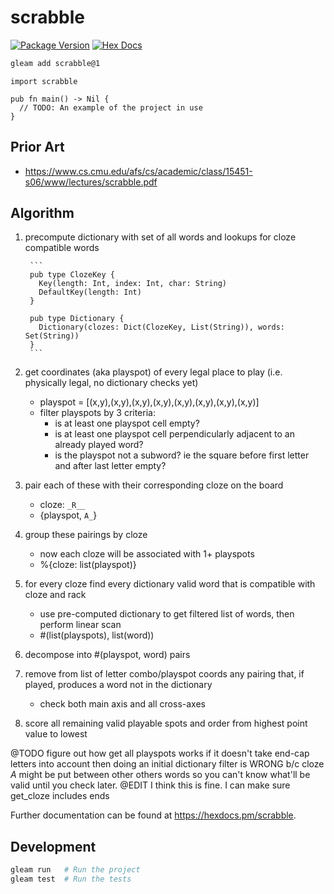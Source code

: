 # scrabble

[![Package Version](https://img.shields.io/hexpm/v/scrabble)](https://hex.pm/packages/scrabble)
[![Hex Docs](https://img.shields.io/badge/hex-docs-ffaff3)](https://hexdocs.pm/scrabble/)

```sh
gleam add scrabble@1
```
```gleam
import scrabble

pub fn main() -> Nil {
  // TODO: An example of the project in use
}
```

## Prior Art
- https://www.cs.cmu.edu/afs/cs/academic/class/15451-s06/www/lectures/scrabble.pdf

## Algorithm
1. precompute dictionary with set of all words and lookups for cloze compatible words

        ```
        pub type ClozeKey {
          Key(length: Int, index: Int, char: String)
          DefaultKey(length: Int)
        }

        pub type Dictionary {
          Dictionary(clozes: Dict(ClozeKey, List(String)), words: Set(String))
        }
        ```
2. get coordinates (aka playspot) of every legal place to play (i.e. physically legal, no dictionary checks yet)
    - playspot = [(x,y),(x,y),(x,y),(x,y),(x,y),(x,y),(x,y),(x,y)]
    - filter playspots by 3 criteria:
        - is at least one playspot cell empty?
        - is at least one playspot cell perpendicularly adjacent to an already played word?
        - is the playspot not a subword? ie the square before first letter and after last letter empty?
3. pair each of these with their corresponding cloze on the board
    - cloze: `_R__`
    - {playspot, `A_`}
4. group these pairings by cloze
    - now each cloze will be associated with 1+ playspots
    - %{cloze: list(playspot)}
5. for every cloze find every dictionary valid word that is compatible with cloze and rack
    - use pre-computed dictionary to get filtered list of words, then perform linear scan
    - #(list(playspots), list(word))
6. decompose into #(playspot, word) pairs
7. remove from list of letter combo/playspot coords any pairing that, if played, produces a word not in the dictionary
    - check both main axis and all cross-axes
8. score all remaining valid playable spots and order from highest point value to lowest


@TODO
figure out how get all playspots works
if it doesn't take end-cap letters into account then doing an initial dictionary filter is WRONG b/c cloze _A_ might be put between other others words so you can't know what'll be valid until you check later.
@EDIT
I think this is fine. I can make sure get_cloze includes ends



Further documentation can be found at <https://hexdocs.pm/scrabble>.

## Development

```sh
gleam run   # Run the project
gleam test  # Run the tests
```
